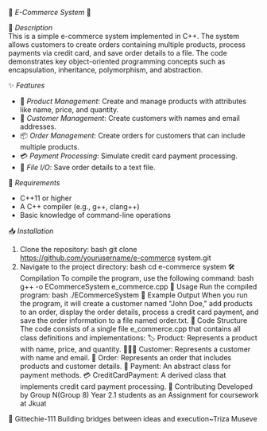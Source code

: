🌟 *E-Commerce System* 🌟

🎯 *Description*  
This is a simple e-commerce system implemented in C++. The system allows customers to create orders containing multiple products, process payments via credit card, and save order details to a file. The code demonstrates key object-oriented programming concepts such as encapsulation, inheritance, polymorphism, and abstraction.

✨ *Features*  
- 🛒 *Product Management*: Create and manage products with attributes like name, price, and quantity.
- 👤 *Customer Management*: Create customers with names and email addresses.
- 📦 *Order Management*: Create orders for customers that can include multiple products.
- 💳 *Payment Processing*: Simulate credit card payment processing.
- 💾 *File I/O*: Save order details to a text file.

🔧 *Requirements*  
- C++11 or higher
- A C++ compiler (e.g., g++, clang++)
- Basic knowledge of command-line operations

📥 *Installation*  
1. Clone the repository:
   bash
   git clone https://github.com/yourusername/e-commerce system.git
2. Navigate to the project directory:
   bash
   cd e-commerce system
🛠 Compilation
To compile the program, use the following command:
bash
g++ -o ECommerceSystem e_commerce.cpp
🚀 Usage
Run the compiled program:
bash
./ECommerceSystem
💬 Example Output
When you run the program, it will create a customer named "John Doe," add products to an order, display the order details, process a credit card payment, and save the order information to a file named order.txt.
📂 Code Structure
The code consists of a single file e_commerce.cpp that contains all class definitions and implementations:
🏷 Product: Represents a product with name, price, and quantity.
🧑‍🤝‍🧑 Customer: Represents a customer with name and email.
📃 Order: Represents an order that includes products and customer details.
🏦 Payment: An abstract class for payment methods.
💳 CreditCardPayment: A derived class that implements credit card payment processing.
🤝 Contributing
   Developed by Group N(Group 8) Year 2.1 students as an Assignment for coursework at Jkuat

👤 Gittechie-111
Building bridges between ideas and execution~Triza Museve



